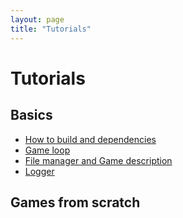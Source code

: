 ```yaml
---
layout: page
title: "Tutorials"
---
```


# Tutorials
## Basics
  - [How to build and dependencies](basics/building)
  - [Game loop](basics/loop)
  - [File manager and Game description](basics/FileManager)
  - [Logger](basics/logger)

## Games from scratch